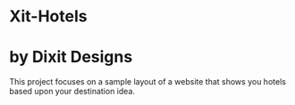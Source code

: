 # Xit-Hotels
# by Dixit Designs
This project focuses on a sample layout of a website that shows you hotels based upon your destination idea.
